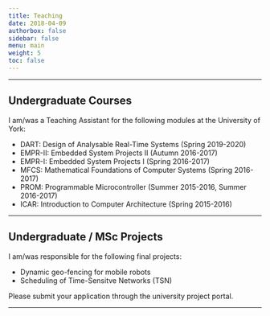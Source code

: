 ```yaml
---
title: Teaching
date: 2018-04-09
authorbox: false
sidebar: false
menu: main
weight: 5
toc: false
---
```


---

## Undergraduate Courses

I am/was a Teaching Assistant for the following modules at the University of York:

- DART: Design of Analysable Real-Time Systems (Spring 2019-2020)
- EMPR-II: Embedded System Projects II (Autumn 2016-2017)
- EMPR-I: Embedded System Projects I (Spring 2016-2017)
- MFCS: Mathematical Foundations of Computer Systems (Spring 2016-2017)
- PROM: Programmable Microcontroller (Summer 2015-2016, Summer 2016-2017)
- ICAR: Introduction to Computer Architecture (Spring 2015-2016)

---

## Undergraduate / MSc Projects

I am/was responsible for the following final projects:

- Dynamic geo-fencing for mobile robots
- Scheduling of Time-Sensitve Networks (TSN)

Please submit your application through the university project portal.

---
